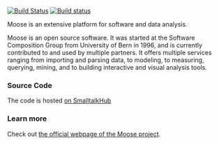 [![Build Status](https://travis-ci.org/moosetechnology/Moose.svg?branch=master)](https://travis-ci.org/moosetechnology/Moose)
[![Build status](https://ci.appveyor.com/api/projects/status/nbc9u2020p0m8jp7?svg=true)](https://ci.appveyor.com/project/SergeStinckwich/moose)

Moose is an extensive platform for software and data analysis.

Moose is an open source software. It was started at the Software Composition Group from University of Bern in 1996, and is currently contributed to and used by multiple partners. It offers multiple services ranging from importing and parsing data, to modeling, to measuring, querying, mining, and to building interactive and visual analysis tools.

### Source Code
The code is hosted [on SmalltalkHub](http://smalltalkhub.com/#!/~Moose/Moose)

### Learn more
Check out [the official webpage of the Moose project](http://moosetechnology.org).
